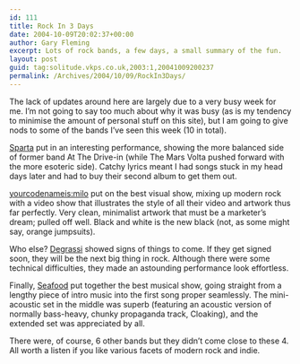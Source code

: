 ```yaml
---
id: 111
title: Rock In 3 Days
date: 2004-10-09T20:02:37+00:00
author: Gary Fleming
excerpt: Lots of rock bands, a few days, a small summary of the fun.
layout: post
guid: tag:solitude.vkps.co.uk,2003:1,20041009200237
permalink: /Archives/2004/10/09/RockIn3Days/
---
```

The lack of updates around here are largely due to a very busy week for me. I&#8217;m not going to say too much about why it was busy (as is my tendency to minimise the amount of personal stuff on this site), but I am going to give nods to some of the bands I&#8217;ve seen this week (10 in total).

[Sparta](http://www.spartamusic.com/) put in an interesting performance, showing the more balanced side of former band At The Drive-in (while The Mars Volta pushed forward with the more esoteric side). Catchy lyrics meant I had songs stuck in my head days later and had to buy their second album to get them out.

[yourcodenameis:milo](http://yourcodenameismilo.com/) put on the best visual show, mixing up modern rock with a video show that illustrates the style of all their video and artwork thus far perfectly. Very clean, minimalist artwork that must be a marketer&#8217;s dream; pulled off well. Black and white is the new black (not, as some might say, orange jumpsuits).

Who else? [Degrassi](http://www.degrassi.co.uk/) showed signs of things to come. If they get signed soon, they will be the next big thing in rock. Although there were some technical difficulties, they made an astounding performance look effortless.

Finally, [Seafood](http://seafood.uk.com/) put together the best musical show, going straight from a lengthy piece of intro music into the first song proper seamlessly. The mini-acoustic set in the middle was superb (featuring an acoustic version of normally bass-heavy, chunky propaganda track, Cloaking), and the extended set was appreciated by all.

There were, of course, 6 other bands but they didn&#8217;t come close to these 4. All worth a listen if you like various facets of modern rock and indie.